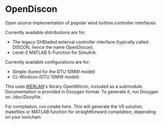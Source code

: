 # OpenDiscon
Open source implementation of popular wind turbine controller interfaces.

Currently available distributions are for:
- The legacy GHBladed external controller interface (typically called DISCON, hence the name OpenDiscon).
- Level-2 MATLAB S-Function for Simulink.

Currently available configurations are for:
- Simple (tuned for the DTU 10MW model)
- CL-Windcon (DTU 10MW model).

This uses [IKERLAN](http://www.ikerlan.es/en/)'s library OpenWitcon, included as a submodule.
Documentation is provided in Doxygen format. To generate it, run Doxygen on ./doc/Doxyfile.

For compilation, run cmake here.
This will generate the VS solution, makefiles or MATLAB function for straightforward compilation, depending on your toolchain.
